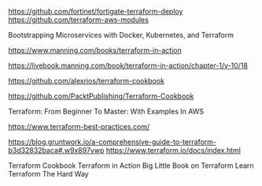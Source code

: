 https://github.com/fortinet/fortigate-terraform-deploy
https://github.com/terraform-aws-modules


Bootstrapping Microservices with Docker, Kubernetes, and Terraform

https://www.manning.com/books/terraform-in-action

https://livebook.manning.com/book/terraform-in-action/chapter-1/v-10/18

https://github.com/alexrios/terraform-cookbook

https://github.com/PacktPublishing/Terraform-Cookbook

Terraform: From Beginner To Master: With Examples In AWS


https://www.terraform-best-practices.com/

https://blog.gruntwork.io/a-comprehensive-guide-to-terraform-b3d32832baca#.w9x897ywp
https://www.terraform.io/docs/index.html

Terraform Cookbook
Terraform in Action
Big Little Book on Terraform
Learn Terraform The Hard Way

